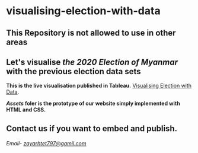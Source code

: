 # visualising-election-with-data

## This Repository is not allowed to use in other areas

## Let's visualise _the 2020 Election of Myanmar_ with the previous election data sets

**This is the live visualisation published in Tableau.**
[Visualising Election with Data](https://public.tableau.com/profile/pyae.phyo.kyaw#!/vizhome/EDV_15992483770100/Story1/).

**_Assets_ foler is the prototype of our website simply implemented with HTML and CSS.**

## Contact us if you want to embed and publish.

###### Email- zayarhtet797@gamil.com
